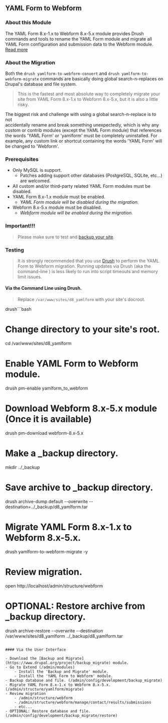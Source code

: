 YAML Form to Webform
--------------------

### About this Module

The YAML Form 8.x-1.x to Webform 8.x-5.x module provides Drush commands and 
tools to rename the YAML Form module and migrate all YAML Form configuration and 
submission data to the Webform module. 
[Read more](https://www.drupal.org/node/2827845)

### About the Migration

Both the `drush yamlform-to-webform-convert` and 
`drush yamlform-to-webform-migrate` commands are basically doing global 
search-n-replaces on Drupal's database and file system. 

> This is the fastest and most absolute way to completely migrate your site 
from YAML Form 8.x-1.x to Webform 8.x-5.x, but it is also a little risky.

The biggest risk and challenge with using a global search-n-replace is to not  
accidentally rename and break something unexpectedly, which is why any custom or 
contrib modules (except the YAML Form module) that references the words 
'YAML Form'  or 'yamlform' must be completely uninstalled.  For example, any 
custom link or shortcut containing the words 'YAML Form' will be changed to 
'Webform'.

### Prerequisites

 
- Only MySQL is support. 
    - Patches adding support other databases (PostgreSQL, SQLite, etc...) are 
      welcomed.  
- All custom and/or third-party related YAML Form modules must be disabled.
- YAML Form 8.x-1.x module must be enabled.
    - _YAML Form module will be disabled during the migration._
- Webform 8.x-5.x module must be disabled.
    - _Webform module will be enabled during the migration._

### Important!!!

> Please make sure to test and [backup your site](https://www.drupal.org/docs/7/backing-up-and-migrating-a-site).

### Testing

> It is strongly recommended that you use [Drush](http://www.drush.org/en/master/) 
to perform the YAML Form to Webform migration. Running updates via Drush 
(aka the command-line ) is less likely to run into script timeouts and 
memory limit issues.

#### Via the Command Line using Drush.

> Replace `/var/www/sites/d8_yamlform` with your site's docroot.

drush```bash
# Change directory to your site's root.
cd /var/www/sites/d8_yamlform

# Enable YAML Form to Webform module.
drush pm-enable yamlform_to_webform

# Download Webform 8.x-5.x module (Once it is available)
drush pm-download webform-8.x-5.x

# Make a _backup directory.
mkdir ../_backup

# Save archive to _backup directory.
drush archive-dump default --overwrite --destination=../_backup/d8_yamlform.tar

# Migrate YAML Form 8.x-1.x to Webform 8.x-5.x.
drush yamlform-to-webform-migrate -y

# Review migration.
open http://localhost/admin/structure/webform

# OPTIONAL: Restore archive from _backup directory.
drush archive-restore --overwrite --destination /var/www/sites/d8_yamlform  ../_backup/d8_yamlform.tar
```

#### Via the User Interface

- Download the [Backup and Migrate](https://www.drupal.org/project/backup_migrate) module.
- Go to Extend (/admin/modules)
    - Install the 'Backup and Migrate' module. 
    - Install the 'YAML Form to Webform' module. 
- Backup database and file. (/admin/config/development/backup_migrate)
- Migrate YAML Form 8.x-1.x to Webform 8.x-5.x. (/admin/structure/yamlform/migrate)
- Review migration
    - /admin/structure/webform
    - /admin/structure/webform/manage/contact/results/submissions
    - etc...
- OPTIONAL: Restore database and file. (/admin/config/development/backup_migrate/restore)
